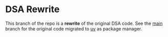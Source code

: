 # DSA Rewrite

This branch of the repo is a **rewrite** of the original DSA code. See the [main](https://github.com/cylix-reproduction/dsa/tree/main) branch for the original code migrated to [uv](https://docs.astral.sh/uv/) as package manager.
